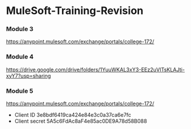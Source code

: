 # MuleSoft-Training-Revision

### Module 3
https://anypoint.mulesoft.com/exchange/portals/college-172/

### Module 4
https://drive.google.com/drive/folders/1YuuWKAL3xY3-EEz2uVlTsKLAJti-xyY7?usp=sharing

### Module 5
https://anypoint.mulesoft.com/exchange/portals/college-172/

* Client ID
3e8bdf6419ca424e84e3c0a37ca6e7fc
* Client secret
5A5c6FdAc8aF4e85ac0DE9A78d58B088
